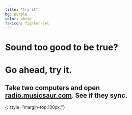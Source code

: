 ```yaml
---
title: "try it"
bg: purple
color: white
fa-icon: fighter-jet
---
```


# Sound too good to be true?

# Go ahead, try it.

## Take two computers and open [radio.musicsaur.com](http://radio.musicsaur.com). See if they sync.
{: style="margin-top:100px;"}
